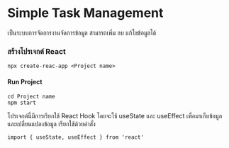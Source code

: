 # Simple Task Management
เป็นระบบการจัดการงานจัดการข้อมูล สามารถเพิ่ม ลบ แก้ไขข้อมูลได้

### สร้างโปรเจกต์ React
```
npx create-reac-app <Project name>
```
####  Run Project
```
cd Project name
npm start
```

โปรเจกต์นี้มีการเรียกใช้ React Hook โดยจะใช้ useState และ useEffect เพื่อมาเก็บข้อมูลและเปลี่ยนแปลงข้อมูล เรียกใช้ด้วยคำสั่ง
```
import { useState, useEffect } from 'react'
```
